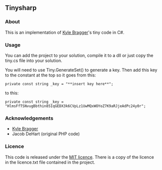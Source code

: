 ﻿## Tinysharp

### About

This is an implementation of [Kyle Bragger](http://kylewritescode.com/)'s tiny code in C#.

### Usage

You can add the project to your solution, compile it to a dll or just copy the tiny.cs file into your solution.

You will need to use Tiny.GenerateSet() to generate a key. Then add this key to the constant at the top so it goes from this:

    private const string _key = "**insert key here**";

to this:

    private const string _key = "HlmsFfTSNvugBbthin85IqGEDX3k6CVpLz1UwMQxWOYoZ7K9aRJjeAdPc24y0r";

### Acknowledgements

* [Kyle Bragger](https://github.com/kylebragger/tiny)
* Jacob DeHart (original PHP code)

### Licence

This code is released under the [MIT licence](http://www.opensource.org/licenses/mit-license.php). There is a copy of the licence in the licence.txt file contained in the project.